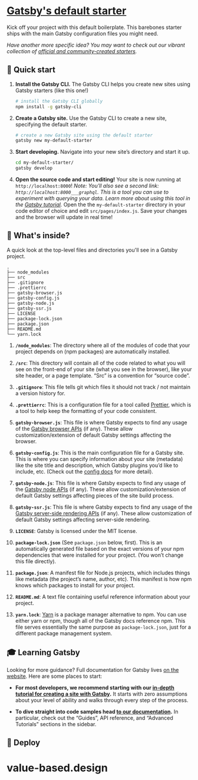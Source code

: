 # [Gatsby's default starter][1]
Kick off your project with this default boilerplate. This barebones starter ships with the main Gatsby configuration files you might need. 

_Have another more specific idea? You may want to check out our vibrant collection of [official and community-created starters][2]._

## 🚀 Quick start

1.  **Install the Gatsby CLI.**
	The Gatsby CLI helps you create new sites using Gatsby starters (like this one!)

	```sh
	# install the Gatsby CLI globally
	npm install -g gatsby-cli
	```

2.  **Create a Gatsby site.**
	Use the Gatsby CLI to create a new site, specifying the default starter.

	```sh
	# create a new Gatsby site using the default starter
	gatsby new my-default-starter
	```

3.  **Start developing.**
	Navigate into your new site’s directory and start it up.

	```sh
	cd my-default-starter/
	gatsby develop
	```

4.  **Open the source code and start editing!**
	Your site is now running at `http://localhost:8000`!
	*Note: You'll also see a second link: `http://localhost:8000___graphql`. This is a tool you can use to experiment with querying your data. Learn more about using this tool in the [Gatsby tutorial][3].*
	Open the the `my-default-starter` directory in your code editor of choice and edit `src/pages/index.js`. Save your changes and the browser will update in real time!
## 🧐 What's inside?
A quick look at the top-level files and directories you'll see in a Gatsby project.

	.
	├── node_modules
	├── src
	├── .gitignore
	├── .prettierrc
	├── gatsby-browser.js
	├── gatsby-config.js
	├── gatsby-node.js
	├── gatsby-ssr.js
	├── LICENSE
	├── package-lock.json
	├── package.json
	├── README.md
	└── yarn.lock

  1.  **`/node_modules`**: The directory where all of the modules of code that your project depends on (npm packages) are automatically installed.
	  
  2.  **`/src`**: This directory will contain all of the code related to what you will see on the front-end of your site (what you see in the browser), like your site header, or a page template. “Src” is a convention for “source code”.
	  
  3.  **`.gitignore`**: This file tells git which files it should not track / not maintain a version history for.
	  
  4.  **`.prettierrc`**: This is a configuration file for a tool called [Prettier][4], which is a tool to help keep the formatting of your code consistent.
	  
  5.  **`gatsby-browser.js`**: This file is where Gatsby expects to find any usage of the [Gatsby browser APIs][5] (if any). These allow customization/extension of default Gatsby settings affecting the browser.
	  
  6.  **`gatsby-config.js`**: This is the main configuration file for a Gatsby site. This is where you can specify information about your site (metadata) like the site title and description, which Gatsby plugins you’d like to include, etc. (Check out the [config docs][6] for more detail).
	  
  7.  **`gatsby-node.js`**: This file is where Gatsby expects to find any usage of the [Gatsby node APIs][7] (if any). These allow customization/extension of default Gatsby settings affecting pieces of the site build process.
	  
  8.  **`gatsby-ssr.js`**: This file is where Gatsby expects to find any usage of the [Gatsby server-side rendering APIs][8] (if any). These allow customization of default Gatsby settings affecting server-side rendering.
	  
  9.  **`LICENSE`**: Gatsby is licensed under the MIT license.
	  
  10.  **`package-lock.json`** (See `package.json` below, first). This is an automatically generated file based on the exact versions of your npm dependencies that were installed for your project. (You won’t change this file directly).
	  
  11.  **`package.json`**: A manifest file for Node.js projects, which includes things like metadata (the project’s name, author, etc). This manifest is how npm knows which packages to install for your project.
	  
  12.  **`README.md`**: A text file containing useful reference information about your project.
	  
  13.  **`yarn.lock`**: [Yarn][9] is a package manager alternative to npm. You can use either yarn or npm, though all of the Gatsby docs reference npm.  This file serves essentially the same purpose as `package-lock.json`, just for a different package management system.

## 🎓 Learning Gatsby

Looking for more guidance? Full documentation for Gatsby lives [on the website][10]. Here are some places to start:

-   **For most developers, we recommend starting with our [in-depth tutorial for creating a site with Gatsby][11].** It starts with zero assumptions about your level of ability and walks through every step of the process.

-   **To dive straight into code samples head [to our documentation][12].** In particular, check out the “Guides”, API reference, and “Advanced Tutorials” sections in the sidebar.

## 💫 Deploy
# value-based.design

[1]:	https://next.gatsbyjs.org
[2]:	https://next.gatsbyjs.org/docs/gatsby-starters/
[3]:	https://next.gatsbyjs.org/tutorial/part-five/#introducing-graphiql
[4]:	https://prettier.io/
[5]:	https://next.gatsbyjs.org/docs/browser-apis/
[6]:	https://next.gatsbyjs.org/docs/gatsby-config/
[7]:	https://next.gatsbyjs.org/docs/node-apis/
[8]:	https://next.gatsbyjs.org/docs/ssr-apis/
[9]:	https://yarnpkg.com/
[10]:	https://next.gatsbyjs.org/
[11]:	https://next.gatsbyjs.org/tutorial/
[12]:	https://next.gatsbyjs.org/docs/